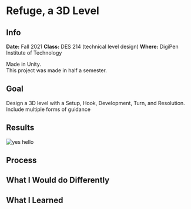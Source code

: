 # Refuge, a 3D Level

## Info
**Date:** Fall 2021
**Class:** DES 214 (technical level design)
**Where:** DigiPen Institute of Technology

Made in Unity.  
This project was made in half a semester.

## Goal
Design a 3D level with a Setup, Hook, Development, Turn, and Resolution. Include multiple forms of guidance

## Results

![yes hello](/Refuge_Hook.PNG "The Hook")  

## Process

## What I Would do Differently

## What I Learned